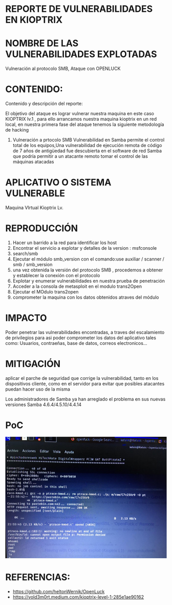 # REPORTE DE VULNERABILIDADES EN KIOPTRIX
# NOMBRE DE LAS VULNERABILIDADES EXPLOTADAS
Vulneración al protocolo SMB, Ataque con OPENLUCK

# CONTENIDO:
Contenido y descripción del reporte: 

El objetivo del ataque es lograr vulnerar nuestra maquina en este caso KIOPTRIX lv.1 , para ello arrancamos nuestra maquina kioptrix en un red local, en nuestra primera fase del ataque tenemos la siguiente metodología de hacking 
1.	Vulneración a prtocolo SMB
Vulnerabilidad en Samba permite el control total de los equipos,Una vulnerabilidad de ejecución remota de código de 7 años de antigüedad fue descubierta en el software de red Samba que podría permitir a un atacante remoto tomar el control de las máquinas atacadas

# APLICATIVO O SISTEMA VULNERABLE
Maquina VIrtual Kioptrix Lv.

# REPRODUCCIÓN
1. Hacer un barrido a la red para identificar los host 
2. Encontrar el servicio a explotar y detalles de la version : msfconsole
3. search/smb 
4. Ejecutar el módulo smb_version con el comando:use auxiliar / scanner / smb / smb_version
5. una  vez obtenida  la versión del protocolo SMB , procedemos a obtener y establecer la conexión  con el protocolo
6. Explotar y enumerar vulnerabilidades en nuestra prueba de penetración
7.  Acceder a la consola de metasploit en el modulo trans2Open
8.  Ejecutar el MOdulo trans2open
9.  comprometer la maquina con los datos obtenidos atraves del módulo

# IMPACTO
Poder penetrar las vulnerabilidades encontradas, a traves del escalamiento de privilegios para asi poder comprometer los datos del aplicativo tales como: Usuarios, contraeñas, base de datos, correos electronicos...

# MITIGACIÓN

aplicar el parche de seguridad que corrige la vulnerabilidad, tanto en los dispositivos cliente, como en el servidor para evitar que posibles atacantes puedan hacer uso de la misma

Los administradores de Samba ya han arreglado el problema en sus nuevas versiones Samba 4.6.4/4.5.10/4.4.14

# PoC
![imagen 1](./INFOSEC/1.jpeg)

# REFERENCIAS:

-	https://github.com/heltonWernik/OpenLuck
-	https://vold3m0rt.medium.com/kioptrix-level-1-285e1ae90162





